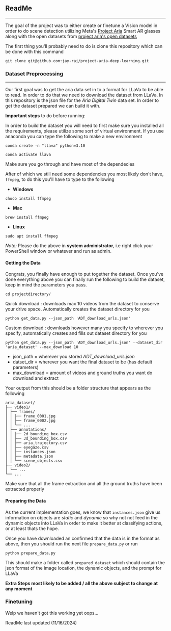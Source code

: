 ## ReadMe
---
The goal of the project was to either create or finetune a Vision model in order to do scene detection utilizing Meta's [Project Aria](https://www.projectaria.com/) Smart AR glasses along with the open  datasets from [project aria's open datasets](https://www.projectaria.com/datasets)

The first thing you'll probably need to do is clone this repository which can be done with this command

```
git clone git@github.com:jay-rai/project-aria-deep-learning.git
```
### Dataset Preprocessing
---
Our first goal was to get the aria data set in to a format for LLaVa to be able to read. In order to do that we need to download the dataset from LLaVa. In this repository is the json file for the *Aria Digital Twin* data set.  In order to get the dataset prepared we can build it with.

**Important steps** to do before running:

In order to build the dataset you will need to first make sure you installed all the requirements, please utilize some sort of virtual environment. If you use anaconda you can type the following to make a new environment

```
conda create -n "llava" python=3.10
```

```
conda activate llava
```

Make sure you go through and have most of the dependecies

After of which we still need some dependencies you most likely don't have, `ffmpeg`, to do this you'll have to type to the following

- **Windows**
```
choco install ffmpeg
```
- **Mac**
```
brew install ffmpeg
```
- **Linux**
```
sudo apt install ffmpeg
```

*Note:* Please do the above in **system administrator**, i.e right click your PowerShell window or whatever and run as admin.

#### Getting the Data

Congrats, you finally have enough to put together the dataset. Once you've done everything above you can finally run the following to build the dataset, keep in mind the parameters you pass.

```
cd projectdirectory/
```

Quick download : downloads max 10 videos from the dataset to conserve your drive space. Automatically creates the dataset directory for you

```
python get_data.py --json_path 'ADT_download_urls.json'
```

Custom download : downloads however many you specify to wherever you specify, automatically creates and fills out dataset directory for you

```
python get_data.py --json_path 'ADT_download_urls.json' --dataset_dir 'aria_dataset' --max_download 10
```
- json_path = wherever you stored *ADT_download_urls.json*
- datset_dir = wherever you want the final dataset to be (has default parameters)
- max_download = amount of videos and ground truths you want do download and extract

Your output from this should be a folder structure that appears as the following
```
aria_dataset/ 
├── video1/ 
│ ├── frames/ 
│ │ ├── frame_0001.jpg 
│ │ ├── frame_0002.jpg 
│ │ └── ... 
│ ├── annotations/ 
│ │ ├── 2d_bounding_box.csv 
│ │ ├── 3d_bounding_box.csv 
│ │ ├── aria_trajectory.csv 
│ │ ├── eyegaze.csv 
│ │ ├── instances.json 
│ │ ├── metadata.json 
│ │ └── scene_objects.csv 
├── video2/ 
│ └── ... 
└── ...
```

Make sure that all the frame extraction and all the ground truths have been extracted properly

#### Preparing the Data
As the current implementation goes, we know that `instances.json` give us information on objects are *static* and *dynamic* so why not not feed in the dynamic objects into LLaVa in order to make it better at classifying actions, or at least thats the hope. 

Once you have downloaded an confirmed that the data is in the format as above, then you should run the next file `prepare_data.py` or run 

```
python prepare_data.py
```

This should make a folder called `prepared_dataset` which should contain the json format of the image location, the dynamic objects, and the prompt for LLaVa

**Extra Steps most likely to be added  / all the above subject to change at any moment**
### Finetuning

Welp we haven't got this working yet oops...

ReadMe last updated (11/16/2024)